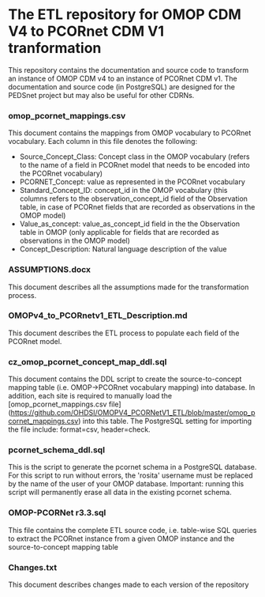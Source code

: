 The ETL repository for OMOP CDM V4 to PCORnet CDM V1 tranformation
===============================================================================

This repository contains the documentation and source code to transform an instance of OMOP CDM v4 to an instance of PCORnet CDM v1. The documentation and source code (in PostgreSQL) are designed for the PEDSnet project but may also be useful for other CDRNs. 

### omop_pcornet_mappings.csv
This document contains the mappings from OMOP vocabulary to PCORnet vocabulary. Each column in this file denotes the following: 
- Source_Concept_Class: Concept class in the OMOP vocabulary (refers to the name of a field in PCORnet model that needs to be encoded into the PCORnet vocabulary) 
- PCORNET_Concept: value as represented in the PCORnet vocabulary
- Standard_Concept_ID: concept_id in the OMOP vocabulary (this columns refers to the observation_concept_id field of the Observation table, in case of PCORnet fields that are recorded as observations in the OMOP model) 
- Value_as_concept: value_as_concept_id field in the the Observation table in OMOP (only applicable for fields that are recorded as observations in the OMOP model)
- Concept_Description: Natural language description of the value


### ASSUMPTIONS.docx
This document describes all the assumptions made for the transformation process. 

### OMOPv4_to_PCORnetv1_ETL_Description.md
This document describes the ETL process to populate each field of the PCORnet model. 

### cz_omop_pcornet_concept_map_ddl.sql
This document contains the DDL script to create the source-to-concept mapping table (i.e. OMOP->PCORnet vocabulary mapping) into database. In addition, each site is required to manually load the [omop_pcornet_mappings.csv file] (https://github.com/OHDSI/OMOPV4_PCORNetV1_ETL/blob/master/omop_pcornet_mappings.csv) into this table. The PostgreSQL setting for importing the file include: format=csv, header=check.

### pcornet_schema_ddl.sql
This is the script to generate the pcornet schema in a PostgreSQL database. For this script to run without errors, the 'rosita' username must be replaced by the name of the user of your OMOP database. Important: running this script will permanently erase all data in the existing pcornet schema.

### OMOP-PCORNet r3.3.sql
This file contains the complete ETL source code, i.e. table-wise SQL queries to extract the PCORnet instance from a given OMOP instance and the source-to-concept mapping table 

### Changes.txt
This document describes changes made to each version of the repository
